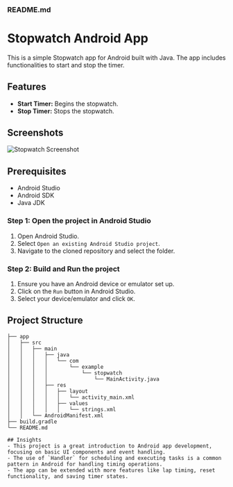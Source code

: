 ### README.md

# Stopwatch Android App

This is a simple Stopwatch app for Android built with Java. The app includes functionalities to start and stop the timer.

## Features

- **Start Timer:** Begins the stopwatch.
- **Stop Timer:** Stops the stopwatch.

## Screenshots

![Stopwatch Screenshot](https://github.com/user-attachments/assets/1493fa6e-92ed-46f0-a6e6-fe84b1d825dc)


## Prerequisites

- Android Studio
- Android SDK
- Java JDK

### Step 1: Open the project in Android Studio

1. Open Android Studio.
2. Select `Open an existing Android Studio project`.
3. Navigate to the cloned repository and select the folder.

### Step 2: Build and Run the project

1. Ensure you have an Android device or emulator set up.
2. Click on the `Run` button in Android Studio.
3. Select your device/emulator and click `OK`.

## Project Structure

```
├── app
│   ├── src
│   │   ├── main
│   │   │   ├── java
│   │   │   │   └── com
│   │   │   │       └── example
│   │   │   │           └── stopwatch
│   │   │   │               └── MainActivity.java
│   │   │   ├── res
│   │   │   │   ├── layout
│   │   │   │   │   └── activity_main.xml
│   │   │   │   ├── values
│   │   │   │   │   └── strings.xml
│   │   └── AndroidManifest.xml
├── build.gradle
└── README.md

## Insights
- This project is a great introduction to Android app development, focusing on basic UI components and event handling.
- The use of `Handler` for scheduling and executing tasks is a common pattern in Android for handling timing operations.
- The app can be extended with more features like lap timing, reset functionality, and saving timer states.
